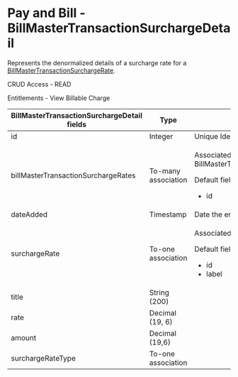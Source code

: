 # Pay and Bill - BillMasterTransactionSurchargeDetail

Represents the denormalized details of a surcharge rate for a [BillMasterTransactionSurchargeRate](https://bullhorn.github.io/rest-api-docs/entityref.html#pay-and-bill-billmastertransactionsurchargerate).

CRUD Access - READ

Entitlements - View Billable Charge

<table>
    <colgroup>
        <col width="20%"/>
        <col width="20%"/>
        <col width="20%"/>
        <col width="20%"/>
        <col width="20%"/>
    </colgroup>
    <thead>
        <tr class="header">
            <th>BillMasterTransactionSurchargeDetail fields</th>
            <th>Type</th>
            <th>Description</th>
            <th>Not null</th>
            <th>Read-only</th>
        </tr>
    </thead>
    <tbody>
        <tr class="odd">
            <td>id</td>
            <td>Integer</td>
            <td>Unique Identifier for this entity.</td>
            <td>X</td>
            <td>X</td>
        </tr>
        <tr class="even">
            <td>billMasterTransactionSurchargeRates</td>
            <td>To-many association</td>
            <td><p>Associated BillMasterTransactionSurchargeRates.</p>
                <p>Default fields:</p>
                <ul>
                    <li>id</li>
                </ul>
            </td>
            <td><br/></td>
            <td><br/></td>
        </tr>
        <tr class="odd">
            <td>dateAdded</td>
            <td>Timestamp</td>
            <td>Date the entity was added.</td>
            <td>X</td>
            <td>X</td>
        </tr>
        <tr class="even">
            <td>surchargeRate</td>
            <td>To-one association</td>
            <td><p>Associated Surcharge Rate.</p>
                <p>Default fields:</p>
                <ul>
                    <li>id</li>
                    <li>label</li>
                </ul>
            </td>
            <td>X</td>
            <td>X</td>
        </tr>
        <tr class="odd">
            <td>title</td>
            <td>String (200)</td>
            <td><br/></td>
            <td><br/></td>
            <td><br/></td>
        </tr>
        <tr class="even">
            <td>rate</td>
            <td>Decimal (19, 6)</td>
            <td><br/></td>
            <td><br/></td>
            <td><br/></td>
        </tr>
        <tr class="odd">
            <td>amount</td>
            <td>Decimal (19,6)</td>
            <td><br/></td>
            <td><br/></td>
            <td><br/></td>
        </tr>
        <tr class="even">
            <td>surchargeRateType</td>
            <td>To-one association</td>
            <td><br/></td>
            <td><br/></td>
            <td><br/></td>
        </tr>
    </tbody>
</table>
